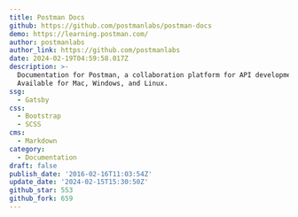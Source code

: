 ```yaml
---
title: Postman Docs
github: https://github.com/postmanlabs/postman-docs
demo: https://learning.postman.com/
author: postmanlabs
author_link: https://github.com/postmanlabs
date: 2024-02-19T04:59:58.017Z
description: >-
  Documentation for Postman, a collaboration platform for API development.
  Available for Mac, Windows, and Linux.
ssg:
  - Gatsby
css:
  - Bootstrap
  - SCSS
cms:
  - Markdown
category:
  - Documentation
draft: false
publish_date: '2016-02-16T11:03:54Z'
update_date: '2024-02-15T15:30:50Z'
github_star: 553
github_fork: 659
---
```


